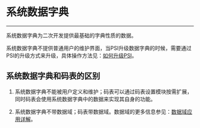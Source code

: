 # 系统数据字典

---

系统数据字典为二次开发提供最基础的字典性质的数据。

系统数据字典不提供普通用户的维护界面，当PSI升级数据字典的时候，需要通过PSI的升级方式来升级，具体操作方法见：[如何升级PSI](04.md)。

## 系统数据字典和码表的区别

1. 系统数据字典不能被用户定义和维护；码表可以通过码表设置模块按需扩展，同时码表会使用系统数据字典中的数据来实现其自身的功能。

2. 系统数据字典不带数据域；码表带数据域。数据域的更多信息参见：[数据域应用详解](05.md)。
